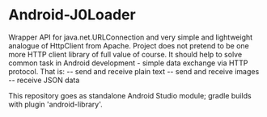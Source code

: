 Android-J0Loader
================

Wrapper API for java.net.URLConnection and very simple and lightweight analogue of HttpClient from Apache. Project does not pretend to be one more HTTP client library of full value of course. It should help to solve common task in Android development - simple data exchange via HTTP protocol. That is:
-- send and receive plain text
-- send and receive images
-- receive JSON data

This repository goes as standalone Android Studio module; gradle builds with plugin 'android-library'.
